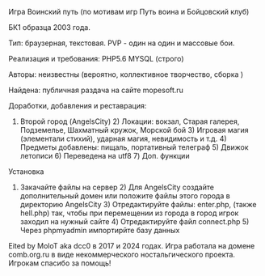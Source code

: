 Игра Воинский путь (по мотивам игр Путь воина и Бойцовский клуб)

БК1 образца 2003 года.

Тип: браузерная, текстовая. PVP - один на один и массовые бои.

Реализация и требования: PHP5.6 MYSQL (строго)

Авторы: неизвестны (вероятно, коллективное творчество, сборка )

Найдена: публичная раздача на сайте mopesoft.ru

Доработки, добавления и реставрация:

1) Второй город (AngelsCity) 2) Локации: вокзал, Старая галерея, Подземелье, Шахматный кружок, Морской бой 3) Игровая магия (элементали стихий), ударная магия, невидимость и т.д. 4) Предметы добавлены: пищаль, портативный телеграф 5) Движок летописи 6) Переведена на utf8 7) Доп. функции

Установка

1) Закачайте файлы на сервер 2) Для AngelsCity создайте дополнительный домен или положите файлы этого города в директорию AngelsCity 3) Отредактируйте файлы: enter.php, (также hell.php) так, чтобы при перемещении из города в город игрок заходил на нужный сайте 4) Отредактируйте файл connect.php 5) Через phpmyadmin импортирйте базу данных

Eited by MoloT aka dcc0 в 2017 и 2024 годах. Игра работала на домене comb.org.ru в виде некоммерческого ностальгического проекта. Игрокам спасибо за помощь!
